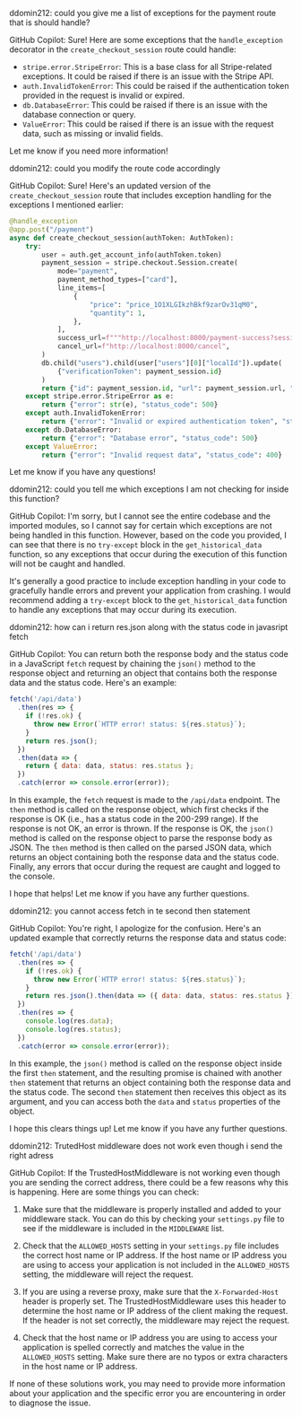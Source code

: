 ddomin212: could you give me a list of exceptions for the payment route that is should handle?

GitHub Copilot: Sure! Here are some exceptions that the `handle_exception` decorator in the `create_checkout_session` route could handle:

- `stripe.error.StripeError`: This is a base class for all Stripe-related exceptions. It could be raised if there is an issue with the Stripe API.
- `auth.InvalidTokenError`: This could be raised if the authentication token provided in the request is invalid or expired.
- `db.DatabaseError`: This could be raised if there is an issue with the database connection or query.
- `ValueError`: This could be raised if there is an issue with the request data, such as missing or invalid fields.

Let me know if you need more information!

ddomin212: could you modify the route code accordingly

GitHub Copilot: Sure! Here's an updated version of the `create_checkout_session` route that includes exception handling for the exceptions I mentioned earlier:

```python
@handle_exception
@app.post("/payment")
async def create_checkout_session(authToken: AuthToken):
    try:
        user = auth.get_account_info(authToken.token)
        payment_session = stripe.checkout.Session.create(
            mode="payment",
            payment_method_types=["card"],
            line_items=[
                {
                    "price": "price_1O1XLGIkzhBkf9zarOv31qM0",
                    "quantity": 1,
                },
            ],
            success_url=f"""http://localhost:8000/payment-success?session_id={"{CHECKOUT_SESSION_ID}"}&guid={user["users"][0]['localId']}""",
            cancel_url=f"http://localhost:8000/cancel",
        )
        db.child("users").child(user["users"][0]["localId"]).update(
            {"verificationToken": payment_session.id}
        )
        return {"id": payment_session.id, "url": payment_session.url, "status_code": 200}
    except stripe.error.StripeError as e:
        return {"error": str(e), "status_code": 500}
    except auth.InvalidTokenError:
        return {"error": "Invalid or expired authentication token", "status_code": 401}
    except db.DatabaseError:
        return {"error": "Database error", "status_code": 500}
    except ValueError:
        return {"error": "Invalid request data", "status_code": 400}
```

Let me know if you have any questions!

ddomin212: could you tell me which exceptions I am not checking for inside this function?

GitHub Copilot: I'm sorry, but I cannot see the entire codebase and the imported modules, so I cannot say for certain which exceptions are not being handled in this function. However, based on the code you provided, I can see that there is no `try-except` block in the `get_historical_data` function, so any exceptions that occur during the execution of this function will not be caught and handled. 

It's generally a good practice to include exception handling in your code to gracefully handle errors and prevent your application from crashing. I would recommend adding a `try-except` block to the `get_historical_data` function to handle any exceptions that may occur during its execution.

ddomin212: how can i return res.json along with the status code in javasript fetch

GitHub Copilot: You can return both the response body and the status code in a JavaScript `fetch` request by chaining the `json()` method to the response object and returning an object that contains both the response data and the status code. Here's an example:

```javascript
fetch('/api/data')
  .then(res => {
    if (!res.ok) {
      throw new Error(`HTTP error! status: ${res.status}`);
    }
    return res.json();
  })
  .then(data => {
    return { data: data, status: res.status };
  })
  .catch(error => console.error(error));
```

In this example, the `fetch` request is made to the `/api/data` endpoint. The `then` method is called on the response object, which first checks if the response is OK (i.e., has a status code in the 200-299 range). If the response is not OK, an error is thrown. If the response is OK, the `json()` method is called on the response object to parse the response body as JSON. The `then` method is then called on the parsed JSON data, which returns an object containing both the response data and the status code. Finally, any errors that occur during the request are caught and logged to the console.

I hope that helps! Let me know if you have any further questions.

ddomin212: you cannot access fetch in te second then statement

GitHub Copilot: You're right, I apologize for the confusion. Here's an updated example that correctly returns the response data and status code:

```javascript
fetch('/api/data')
  .then(res => {
    if (!res.ok) {
      throw new Error(`HTTP error! status: ${res.status}`);
    }
    return res.json().then(data => ({ data: data, status: res.status }));
  })
  .then(res => {
    console.log(res.data);
    console.log(res.status);
  })
  .catch(error => console.error(error));
```

In this example, the `json()` method is called on the response object inside the first `then` statement, and the resulting promise is chained with another `then` statement that returns an object containing both the response data and the status code. The second `then` statement then receives this object as its argument, and you can access both the `data` and `status` properties of the object.

I hope this clears things up! Let me know if you have any further questions.

ddomin212: TrutedHost middleware does not work even though i send the right adress

GitHub Copilot: If the TrustedHostMiddleware is not working even though you are sending the correct address, there could be a few reasons why this is happening. Here are some things you can check:

1. Make sure that the middleware is properly installed and added to your middleware stack. You can do this by checking your `settings.py` file to see if the middleware is included in the `MIDDLEWARE` list.

2. Check that the `ALLOWED_HOSTS` setting in your `settings.py` file includes the correct host name or IP address. If the host name or IP address you are using to access your application is not included in the `ALLOWED_HOSTS` setting, the middleware will reject the request.

3. If you are using a reverse proxy, make sure that the `X-Forwarded-Host` header is properly set. The TrustedHostMiddleware uses this header to determine the host name or IP address of the client making the request. If the header is not set correctly, the middleware may reject the request.

4. Check that the host name or IP address you are using to access your application is spelled correctly and matches the value in the `ALLOWED_HOSTS` setting. Make sure there are no typos or extra characters in the host name or IP address.

If none of these solutions work, you may need to provide more information about your application and the specific error you are encountering in order to diagnose the issue.